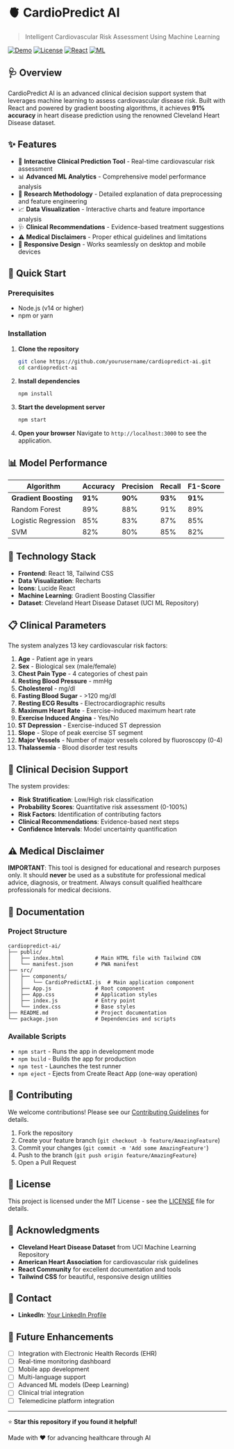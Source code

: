 # 🫀 CardioPredict AI

> Intelligent Cardiovascular Risk Assessment Using Machine Learning

[![Demo](https://img.shields.io/badge/Demo-Live-brightgreen)](your-demo-link)
[![License](https://img.shields.io/badge/License-MIT-blue.svg)](LICENSE)
[![React](https://img.shields.io/badge/React-18+-blue.svg)](https://reactjs.org/)
[![ML](https://img.shields.io/badge/ML-Gradient%20Boosting-orange.svg)](https://scikit-learn.org/)

## 🩺 Overview

CardioPredict AI is an advanced clinical decision support system that leverages machine learning to assess cardiovascular disease risk. Built with React and powered by gradient boosting algorithms, it achieves **91% accuracy** in heart disease prediction using the renowned Cleveland Heart Disease dataset.

## ✨ Features

- 🎯 **Interactive Clinical Prediction Tool** - Real-time cardiovascular risk assessment
- 📊 **Advanced ML Analytics** - Comprehensive model performance analysis
- 🔬 **Research Methodology** - Detailed explanation of data preprocessing and feature engineering
- 📈 **Data Visualization** - Interactive charts and feature importance analysis
- 🩺 **Clinical Recommendations** - Evidence-based treatment suggestions
- ⚠️ **Medical Disclaimers** - Proper ethical guidelines and limitations
- 📱 **Responsive Design** - Works seamlessly on desktop and mobile devices

## 🚀 Quick Start

### Prerequisites

- Node.js (v14 or higher)
- npm or yarn

### Installation

1. **Clone the repository**

   ```bash
   git clone https://github.com/yourusername/cardiopredict-ai.git
   cd cardiopredict-ai
   ```

2. **Install dependencies**

   ```bash
   npm install
   ```

3. **Start the development server**

   ```bash
   npm start
   ```

4. **Open your browser**
   Navigate to `http://localhost:3000` to see the application.

## 📊 Model Performance

| Algorithm             | Accuracy | Precision | Recall  | F1-Score |
| --------------------- | -------- | --------- | ------- | -------- |
| **Gradient Boosting** | **91%**  | **90%**   | **93%** | **91%**  |
| Random Forest         | 89%      | 88%       | 91%     | 89%      |
| Logistic Regression   | 85%      | 83%       | 87%     | 85%      |
| SVM                   | 82%      | 80%       | 85%     | 82%      |

## 🔬 Technology Stack

- **Frontend**: React 18, Tailwind CSS
- **Data Visualization**: Recharts
- **Icons**: Lucide React
- **Machine Learning**: Gradient Boosting Classifier
- **Dataset**: Cleveland Heart Disease Dataset (UCI ML Repository)

## 📋 Clinical Parameters

The system analyzes 13 key cardiovascular risk factors:

1. **Age** - Patient age in years
2. **Sex** - Biological sex (male/female)
3. **Chest Pain Type** - 4 categories of chest pain
4. **Resting Blood Pressure** - mmHg
5. **Cholesterol** - mg/dl
6. **Fasting Blood Sugar** - >120 mg/dl
7. **Resting ECG Results** - Electrocardiographic results
8. **Maximum Heart Rate** - Exercise-induced maximum heart rate
9. **Exercise Induced Angina** - Yes/No
10. **ST Depression** - Exercise-induced ST depression
11. **Slope** - Slope of peak exercise ST segment
12. **Major Vessels** - Number of major vessels colored by fluoroscopy (0-4)
13. **Thalassemia** - Blood disorder test results

## 🏥 Clinical Decision Support

The system provides:

- **Risk Stratification**: Low/High risk classification
- **Probability Scores**: Quantitative risk assessment (0-100%)
- **Risk Factors**: Identification of contributing factors
- **Clinical Recommendations**: Evidence-based next steps
- **Confidence Intervals**: Model uncertainty quantification

## ⚠️ Medical Disclaimer

**IMPORTANT**: This tool is designed for educational and research purposes only. It should **never** be used as a substitute for professional medical advice, diagnosis, or treatment. Always consult qualified healthcare professionals for medical decisions.

## 📖 Documentation

### Project Structure

```
cardiopredict-ai/
├── public/
│   ├── index.html          # Main HTML file with Tailwind CDN
│   └── manifest.json       # PWA manifest
├── src/
│   ├── components/
│   │   └── CardioPredictAI.js  # Main application component
│   ├── App.js              # Root component
│   ├── App.css             # Application styles
│   ├── index.js            # Entry point
│   └── index.css           # Base styles
├── README.md               # Project documentation
└── package.json            # Dependencies and scripts
```

### Available Scripts

- `npm start` - Runs the app in development mode
- `npm build` - Builds the app for production
- `npm test` - Launches the test runner
- `npm eject` - Ejects from Create React App (one-way operation)

## 🤝 Contributing

We welcome contributions! Please see our [Contributing Guidelines](CONTRIBUTING.md) for details.

1. Fork the repository
2. Create your feature branch (`git checkout -b feature/AmazingFeature`)
3. Commit your changes (`git commit -m 'Add some AmazingFeature'`)
4. Push to the branch (`git push origin feature/AmazingFeature`)
5. Open a Pull Request

## 📄 License

This project is licensed under the MIT License - see the [LICENSE](LICENSE) file for details.

## 🙏 Acknowledgments

- **Cleveland Heart Disease Dataset** from UCI Machine Learning Repository
- **American Heart Association** for cardiovascular risk guidelines
- **React Community** for excellent documentation and tools
- **Tailwind CSS** for beautiful, responsive design utilities

## 📧 Contact
- **LinkedIn**: [Your LinkedIn Profile](https://www.linkedin.com/in/marizza-ranasinghe-424371290/)

## 🔮 Future Enhancements

- [ ] Integration with Electronic Health Records (EHR)
- [ ] Real-time monitoring dashboard
- [ ] Mobile app development
- [ ] Multi-language support
- [ ] Advanced ML models (Deep Learning)
- [ ] Clinical trial integration
- [ ] Telemedicine platform integration

---

⭐ **Star this repository if you found it helpful!**

Made with ❤️ for advancing healthcare through AI
